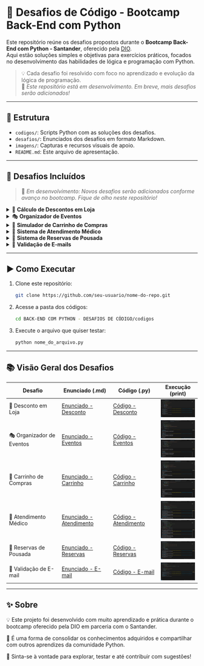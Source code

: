 # 🐍 Desafios de Código - Bootcamp Back-End com Python

Este repositório reúne os desafios propostos durante o **Bootcamp Back-End com Python - Santander**, oferecido pela [DIO](https://www.dio.me/).  
Aqui estão soluções simples e objetivas para exercícios práticos, focados no desenvolvimento das habilidades de lógica e programação com Python.

> 💡 Cada desafio foi resolvido com foco no aprendizado e evolução da lógica de programação.  
> 🚧 *Este repositório está em desenvolvimento. Em breve, mais desafios serão adicionados!*

---

## 📂 Estrutura

- `codigos/`: Scripts Python com as soluções dos desafios.
- `desafios/`: Enunciados dos desafios em formato Markdown.
- `imagens/`: Capturas e recursos visuais de apoio.
- `README.md`: Este arquivo de apresentação.

---

## 🚀 Desafios Incluídos

> 🚧 *Em desenvolvimento: Novos desafios serão adicionados conforme avanço no bootcamp. Fique de olho neste repositório!*

<details>
  <summary>💸 <strong>Cálculo de Descontos em Loja</strong></summary>
  Aplicação de cupom promocional e cálculo do valor final com base no preço original do produto.
</details>

<details>
  <summary>🎭 <strong>Organizador de Eventos</strong></summary>
  Agrupa participantes por tema em um dicionário — ótimo para praticar uso de listas e estruturas condicionais.
</details>

<details>
  <summary>🛒 <strong>Simulador de Carrinho de Compras</strong></summary>
  Adiciona produtos ao carrinho e calcula o total da compra. Simples e útil para praticar listas e `input()`!
</details>

<details>
  <summary>🏥 <strong>Sistema de Atendimento Médico</strong></summary>
  Organiza pacientes com base em critérios de urgência e idade. Uma introdução poderosa ao uso de `sorted()` e prioridades.
</details>

<details>
  <summary>🏨 <strong>Sistema de Reservas de Pousada</strong></summary>
  Verifica se os quartos solicitados estão disponíveis e decide quais reservas são aceitas.
</details>

<details>
  <summary>📧 <strong>Validação de E-mails</strong></summary>
  Verifica se um endereço de e-mail segue regras básicas de formato: presença do "@" e ausência de espaços.
</details>

---

## ▶️ Como Executar

1. Clone este repositório:
   ```bash
   git clone https://github.com/seu-usuario/nome-do-repo.git
   ```

2. Acesse a pasta dos códigos:
   ```bash
   cd BACK-END COM PYTHON - DESAFIOS DE CÓDIGO/codigos
   ```

3. Execute o arquivo que quiser testar:
   ```bash
   python nome_do_arquivo.py
   ```

---

## 📚 Visão Geral dos Desafios

| Desafio                        | Enunciado (.md)                                                                        | Código (.py)                                                                      | Execução (print)                                                                                                                                             |
|--------------------------------|----------------------------------------------------------------------------------------|------------------------------------------------------------------------------------|--------------------------------------------------------------------------------------------------------------------------------------------------------------|
| 💸 Desconto em Loja            | [Enunciado - Desconto](./desafios/desconto_em_loja.md)                                | [Código - Desconto](./codigos/codigo_calculo_desconto_loja.py)                   | <a href="./imagens/desconto.png" target="_blank"><img src="./imagens/desconto.png" width="120"/></a>                                                        |
| 🎭 Organizador de Eventos      | [Enunciado - Eventos](./desafios/organizador_eventos.md)                              | [Código - Eventos](./codigos/codigo_organizador_eventos.py)                      | <a href="./imagens/eventos.png" target="_blank"><img src="./imagens/eventos.png" width="120"/></a><br><a href="./imagens/eventos1.png" target="_blank"><img src="./imagens/eventos1.png" width="120"/></a>                                                          |
| 🛒 Carrinho de Compras         | [Enunciado - Carrinho](./desafios/carrinho_compras.md)                                 | [Código - Carrinho](./codigos/codigo_carrinho_compras.py)                         | <a href="./imagens/carrinho.png" target="_blank"><img src="./imagens/carrinho.png" width="120"/></a><br><a href="./imagens/carrinho1.png" target="_blank"><img src="./imagens/carrinho1.png" width="120"/></a>                                                        |
| 🏥 Atendimento Médico          | [Enunciado - Atendimento](./desafios/atendimento_medico.md)                           | [Código - Atendimento](./codigos/codigo_atendimento_medico.py)                   | <a href="./imagens/atendimento.png" target="_blank"><img src="./imagens/atendimento.png" width="120"/></a><br><a href="./imagens/atendimento1.png" target="_blank"><img src="./imagens/atendimento1.png" width="120"/></a>                                                  |
| 🏨 Reservas de Pousada         | [Enunciado - Reservas](./desafios/reservas_pousada.md)                                | [Código - Reservas](./codigos/codigo_reservas_pousada.py)                         | <a href="./imagens/reservas.png" target="_blank"><img src="./imagens/reservas.png" width="120"/></a>                                                        |
| 📧 Validação de E-mail         | [Enunciado - E-mail](./desafios/validacao_email.md)                                   | [Código - E-mail](./codigos/codigo_validacao_email.py)                            | <a href="./imagens/email.png" target="_blank"><img src="./imagens/email.png" width="120"/></a>                                                              |

---

## ✨ Sobre

💡 Este projeto foi desenvolvido com muito aprendizado e prática durante o bootcamp oferecido pela DIO em parceria com o Santander.

🐍 É uma forma de consolidar os conhecimentos adquiridos e compartilhar com outros aprendizes da comunidade Python. 

📌 Sinta-se à vontade para explorar, testar e até contribuir com sugestões!
